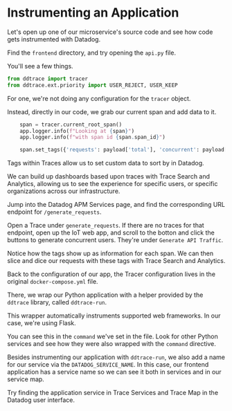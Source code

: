 # Instrumenting an Application

Let's open up one of our microservice's source code and see how code gets instrumented with Datadog.

Find the `frontend` directory, and try opening the `api.py` file.

You'll see a few things.

```python
from ddtrace import tracer
from ddtrace.ext.priority import USER_REJECT, USER_KEEP
```

For one, we're not doing any configuration for the `tracer` object.

Instead, directly in our code, we grab our current span and add data to it.

```python
    span = tracer.current_root_span()
    app.logger.info(f"Looking at {span}")
    app.logger.info(f"with span id {span.span_id}")

    span.set_tags({'requests': payload['total'], 'concurrent': payload['concurrent']})
```

Tags within Traces allow us to set custom data to sort by in Datadog. 

We can build up dashboards based upon traces with Trace Search and Analytics, allowing us to see the experience for specific users, or specific organizations across our infrastructure.

Jump into the Datadog APM Services page, and find the corresponding URL endpoint for `/generate_requests`.

Open a Trace under `generate_requests`. If there are no traces for that endpoint, open up the IoT web app, and scroll to the botton and click the buttons to generate concurrent users. They're under `Generate API Traffic`.

Notice how the tags show up as information for each span. We can then slice and dice our requests with these tags with Trace Search and Analytics.

Back to the configuration of our app, the Tracer configuration lives in the original `docker-compose.yml` file. 

There, we wrap our Python application with a helper provided by the `ddtrace` library, called `ddtrace-run`.

This wrapper automatically instruments supported web frameworks. In our case, we're using Flask.

You can see this in the `command` we've set in the file. Look for other Python services and see how they were also wrapped with the `command` directive.

Besides instrumenting our application with `ddtrace-run`, we also add a name for our service via the `DATADOG_SERVICE_NAME`. In this case, our frontend application has a service name so we can see it both in services and in our service map.

Try finding the application service in Trace Services and Trace Map in the Datadog user interface.